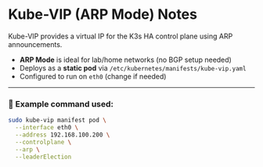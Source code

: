 # Kube-VIP (ARP Mode) Notes

Kube-VIP provides a virtual IP for the K3s HA control plane using ARP announcements.

- **ARP Mode** is ideal for lab/home networks (no BGP setup needed)
- Deploys as a **static pod** via `/etc/kubernetes/manifests/kube-vip.yaml`
- Configured to run on `eth0` (change if needed)

---

### 🧪 Example command used:

```bash
sudo kube-vip manifest pod \
  --interface eth0 \
  --address 192.168.100.200 \
  --controlplane \
  --arp \
  --leaderElection
```
